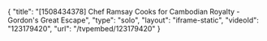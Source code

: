 {
    "title": "[1508434378] Chef Ramsay Cooks for Cambodian Royalty - Gordon's Great Escape",
    "type": "solo",
    "layout": "iframe-static",
    "videoId": "123179420",
    "url": "\/tvpembed\/123179420"
}